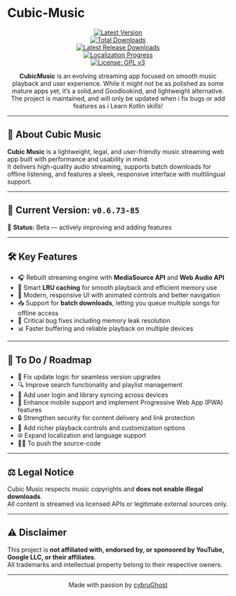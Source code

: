 # Cubic-Music

<div align="center">
  
[![Latest Version](https://img.shields.io/github/v/release/cybruGhost/Cubic-Music?label=Latest%20Version)](https://github.com/cybruGhost/Cubic-Music/releases/latest)  
[![Total Downloads](https://img.shields.io/github/downloads/cybruGhost/Cubic-Music/total?label=Total%20Downloads)](https://github.com/cybruGhost/Cubic-Music/releases)  
[![Latest Release Downloads](https://img.shields.io/github/downloads/cybruGhost/Cubic-Music/latest/total?label=Latest%20Release%20Downloads)](https://github.com/cybruGhost/Cubic-Music/releases/latest)  
[![Localization Progress](https://badges.crowdin.net/N-Zik/localized.svg)](https://crowdin.com/project/N-Zik)  
[![License: GPL v3](https://img.shields.io/github/license/cybruGhost/Cubic-Music?color=blue)](https://www.gnu.org/licenses/gpl-3.0)

<p><b>CubicMusic</b> is an evolving streaming app focused on smooth music playback and user experience.  
While it might not be as polished as some mature apps yet, it’s a solid,and Goodlookind, and lightweight alternative.  
The project is maintained, and will only be updated when i fix bugs or add features as i Learn Kotlin skills!</p>

</div>

---

## 🎵 About Cubic Music

**Cubic Music** is a lightweight, legal, and user-friendly music streaming web app built with performance and usability in mind.  
It delivers high-quality audio streaming, supports batch downloads for offline listening, and features a sleek, responsive interface with multilingual support.

---

## 🚀 Current Version: `v0.6.73-85`  
🔧 **Status:** Beta — actively improving and adding features

---

## 🛠️ Key Features
- 🎧 Rebuilt streaming engine with **MediaSource API** and **Web Audio API**  
- 🧠 Smart **LRU caching** for smooth playback and efficient memory use  
- 🎨 Modern, responsive UI with animated controls and better navigation  
- 📥 Support for **batch downloads**, letting you queue multiple songs for offline access  
- 🐛 Critical bug fixes including memory leak resolution  
- 📊 Faster buffering and reliable playback on multiple devices  

---

## 📅 To Do / Roadmap
- 🔄 Fix update logic for seamless version upgrades  
- 🔍 Improve search functionality and playlist management  
- 💾 Add user login and library syncing across devices  
- 📱 Enhance mobile support and implement Progressive Web App (PWA) features  
- 🔒 Strengthen security for content delivery and link protection  
- 🎵 Add richer playback controls and customization options  
- 🌐 Expand localization and language support  
- 👨‍💻 To push the source-code
---

## ⚖️ Legal Notice

Cubic Music respects music copyrights and **does not enable illegal downloads**.  
All content is streamed via licensed APIs or legitimate external sources only.

---

## ⚠️ Disclaimer

This project is **not affiliated with, endorsed by, or sponsored by YouTube, Google LLC, or their affiliates**.  
All trademarks and intellectual property belong to their respective owners.

---

<p align="center">Made with passion by <a href="https://github.com/cybruGhost">cybruGhost</a></p>